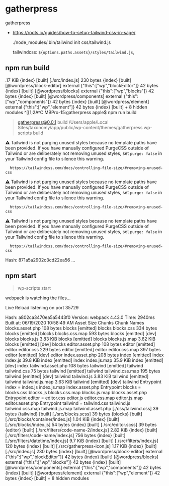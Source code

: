 # gatherpress

gatherpress

* https://roots.io/guides/how-to-setup-tailwind-css-in-sage/

	./node_modules/.bin/tailwind init css/tailwind.js

	tailwindcss: `${options.paths.assets}/styles/tailwind.js`,

## npm run build

.17 KiB {index} [built]
[./src/index.js] 230 bytes {index} [built]
[@wordpress/block-editor] external {"this":["wp","blockEditor"]} 42 bytes {index} [built]
[@wordpress/blocks] external {"this":["wp","blocks"]} 42 bytes {index} [built]
[@wordpress/components] external {"this":["wp","components"]} 42 bytes {index} [built]
[@wordpress/element] external {"this":["wp","element"]} 42 bytes {index} [built]
    + 8 hidden modules
^[[1;2A^C
MBPro-15:gatherpress apple$ npm run build

> gatherpress@0.0.1 build /Users/apple/Local Sites/taxonomy/app/public/wp-content/themes/gatherpress
> wp-scripts build


   ⚠️  Tailwind is not purging unused styles because no template paths have been provided.
      If you have manually configured PurgeCSS outside of Tailwind or are deliberately not
      removing unused styles, set `purge: false` in your Tailwind config file to silence
      this warning.

      https://tailwindcss.com/docs/controlling-file-size/#removing-unused-css

   ⚠️  Tailwind is not purging unused styles because no template paths have been provided.
      If you have manually configured PurgeCSS outside of Tailwind or are deliberately not
      removing unused styles, set `purge: false` in your Tailwind config file to silence
      this warning.

      https://tailwindcss.com/docs/controlling-file-size/#removing-unused-css

   ⚠️  Tailwind is not purging unused styles because no template paths have been provided.
      If you have manually configured PurgeCSS outside of Tailwind or are deliberately not
      removing unused styles, set `purge: false` in your Tailwind config file to silence
      this warning.

      https://tailwindcss.com/docs/controlling-file-size/#removing-unused-css

Hash: 871a5a2902c3cd22ea56 ...

## npm start

> wp-scripts start


webpack is watching the files…

Live Reload listening on port 35729

Hash: a802ca3470ea5a5443f0
Version: webpack 4.43.0
Time: 2940ms
Built at: 06/19/2020 10:58:49 AM
             Asset       Size    Chunks                   Chunk Names
  blocks.asset.php  108 bytes    blocks  [emitted]        blocks
        blocks.css  334 bytes    blocks  [emitted]        blocks
    blocks.css.map  593 bytes    blocks  [emitted] [dev]  blocks
         blocks.js   3.83 KiB    blocks  [emitted]        blocks
     blocks.js.map   3.62 KiB    blocks  [emitted] [dev]  blocks
  editor.asset.php  108 bytes    editor  [emitted]        editor
        editor.css  229 bytes    editor  [emitted]        editor
    editor.css.map  397 bytes    editor  [emitted] [dev]  editor
   index.asset.php  208 bytes     index  [emitted]        index
          index.js   39.8 KiB     index  [emitted]        index
      index.js.map   35.9 KiB     index  [emitted] [dev]  index
tailwind.asset.php  108 bytes  tailwind  [emitted]        tailwind
      tailwind.css   75 bytes  tailwind  [emitted]        tailwind
  tailwind.css.map  195 bytes  tailwind  [emitted] [dev]  tailwind
       tailwind.js   3.83 KiB  tailwind  [emitted]        tailwind
   tailwind.js.map   3.63 KiB  tailwind  [emitted] [dev]  tailwind
Entrypoint index = index.js index.js.map index.asset.php
Entrypoint blocks = blocks.css blocks.js blocks.css.map blocks.js.map blocks.asset.php
Entrypoint editor = editor.css editor.js editor.css.map editor.js.map editor.asset.php
Entrypoint tailwind = tailwind.css tailwind.js tailwind.css.map tailwind.js.map tailwind.asset.php
[./css/tailwind.css] 39 bytes {tailwind} [built]
[./src/blocks.scss] 39 bytes {blocks} [built]
[./src/blocks/container/index.js] 1.04 KiB {index} [built]
[./src/blocks/index.js] 54 bytes {index} [built]
[./src/editor.scss] 39 bytes {editor} [built]
[./src/filters/code-name-2/index.js] 2.82 KiB {index} [built]
[./src/filters/code-name/index.js] 756 bytes {index} [built]
[./src/filters/datetime/index.js] 9.7 KiB {index} [built]
[./src/filters/index.js] 120 bytes {index} [built]
[./src/gatherpress-icon.js] 1.17 KiB {index} [built]
[./src/index.js] 230 bytes {index} [built]
[@wordpress/block-editor] external {"this":["wp","blockEditor"]} 42 bytes {index} [built]
[@wordpress/blocks] external {"this":["wp","blocks"]} 42 bytes {index} [built]
[@wordpress/components] external {"this":["wp","components"]} 42 bytes {index} [built]
[@wordpress/element] external {"this":["wp","element"]} 42 bytes {index} [built]
    + 8 hidden modules
